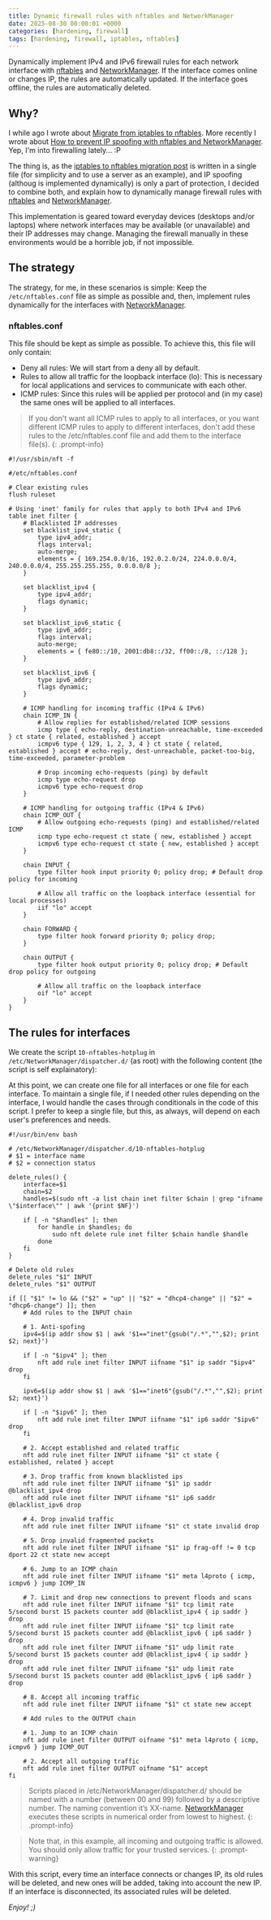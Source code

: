 ```yaml
---
title: Dynamic firewall rules with nftables and NetworkManager
date: 2025-08-30 00:00:01 +0000
categories: [hardening, firewall]
tags: [hardening, firewall, iptables, nftables]
---
```


Dynamically implement IPv4 and IPv6 firewall rules for each network interface with [nftables](https://netfilter.org/projects/nftables/) and [NetworkManager](https://networkmanager.dev/).
If the interface comes online or changes IP, the rules are automatically updated.
If the interface goes offline, the rules are automatically deleted.

## Why?

I while ago I wrote about [Migrate from iptables to nftables](https://rubenhortas.github.io/posts/migrate-iptables-nftables/).
More recently I wrote about [How to prevent IP spoofing with nftables and NetworkManager](https://rubenhortas.github.io/posts/nftables-dynamic-anti-spoofing-networkmanager/).
Yep, I'm into firewalling lately... :P

The thing is, as the [iptables to nftables migration post](https://rubenhortas.github.io/posts/migrate-iptables-nftables/) is written in a single file (for simplicity and to use a server as an example), and IP spoofing (althoug is implemented dynamically) is only a part of protection, I decided to combine both, and explain how to dynamically manage firewall rules with [nftables](https://netfilter.org/projects/nftables/) and [NetworkManager](https://networkmanager.dev/).

This implementation is geared toward everyday devices (desktops and/or laptops) where network interfaces may be available (or unavailable) and their IP addresses may change.
Managing the firewall manually in these environments would be a horrible job, if not impossible.

## The strategy

The strategy, for me, in these scenarios is simple: Keep the `/etc/nftables.conf` file as simple as possible and, then, implement rules dynamically for the interfaces with [NetworkManager](https://networkmanager.dev/).

### nftables.conf

This file should be kept as simple as possible.
To achieve this, this file will only contain:

* Deny all rules: We will start from a deny all by default.
* Rules to allow all traffic for the loopback interface (lo): This is necessary for local applications and services to communicate with each other.
* ICMP rules: Since this rules will be applied per protocol and (in my case) the same ones will be applied to all interfaces.

>If you don't want all ICMP rules to apply to all interfaces, or you want different ICMP rules to apply to different interfaces, don't add these rules to the /etc/nftables.conf file and add them to the interface file(s).
{: .prompt-info}

```
#!/usr/sbin/nft -f

#/etc/nftables.conf

# Clear existing rules
flush ruleset

# Using 'inet' family for rules that apply to both IPv4 and IPv6
table inet filter {
    # Blacklisted IP addresses
    set blacklist_ipv4_static {
        type ipv4_addr;
        flags interval;
        auto-merge;
        elements = { 169.254.0.0/16, 192.0.2.0/24, 224.0.0.0/4, 240.0.0.0/4, 255.255.255.255, 0.0.0.0/8 };
    }

    set blacklist_ipv4 {
        type ipv4_addr;
        flags dynamic;
    }

    set blacklist_ipv6_static {
        type ipv6_addr;
        flags interval;
        auto-merge;
        elements = { fe80::/10, 2001:db8::/32, ff00::/8, ::/128 };
    }

    set blacklist_ipv6 {
        type ipv6_addr;
        flags dynamic;
    }

    # ICMP handling for incoming traffic (IPv4 & IPv6)
    chain ICMP_IN {
        # Allow replies for established/related ICMP sessions
        icmp type { echo-reply, destination-unreachable, time-exceeded } ct state { related, established } accept
        icmpv6 type { 129, 1, 2, 3, 4 } ct state { related, established } accept # echo-reply, dest-unreachable, packet-too-big, time-exceeded, parameter-problem

        # Drop incoming echo-requests (ping) by default
        icmp type echo-request drop
        icmpv6 type echo-request drop
    }

    # ICMP handling for outgoing traffic (IPv4 & IPv6)
    chain ICMP_OUT {
        # Allow outgoing echo-requests (ping) and established/related ICMP
        icmp type echo-request ct state { new, established } accept
        icmpv6 type echo-request ct state { new, established } accept
    }

    chain INPUT {
        type filter hook input priority 0; policy drop; # Default drop policy for incoming

        # Allow all traffic on the loopback interface (essential for local processes)
        iif "lo" accept
    }

    chain FORWARD {
        type filter hook forward priority 0; policy drop;
    }

    chain OUTPUT {
        type filter hook output priority 0; policy drop; # Default drop policy for outgoing

        # Allow all traffic on the loopback interface
        oif "lo" accept
    }
}
```

## The rules for interfaces

We create the script `10-nftables-hotplug` in `/etc/NetworkManager/dispatcher.d/` (as root) with the following content (the script is self explainatory):

At this point, we can create one file for all interfaces or one file for each interface.
To maintain a single file, if I needed other rules depending on the interface, I would handle the cases through conditionals in the code of this script.
I prefer to keep a single file, but this, as always, will depend on each user's preferences and needs.

```
#!/usr/bin/env bash

# /etc/NetworkManager/dispatcher.d/10-nftables-hotplug
# $1 = interface name
# $2 = connection status

delete_rules() {
    interface=$1
    chain=$2
    handles=$(sudo nft -a list chain inet filter $chain | grep "ifname \"$interface\"" | awk '{print $NF}')

    if [ -n "$handles" ]; then
        for handle in $handles; do
            sudo nft delete rule inet filter $chain handle $handle
        done
    fi
}

# Delete old rules
delete_rules "$1" INPUT
delete_rules "$1" OUTPUT

if [[ "$1" != lo && ("$2" = "up" || "$2" = "dhcp4-change" || "$2" = "dhcp6-change") ]]; then
    # Add rules to the INPUT chain

    # 1. Anti-spofing
    ipv4=$(ip addr show $1 | awk '$1=="inet"{gsub("/.*","",$2); print $2; next}')

    if [ -n "$ipv4" ]; then
        nft add rule inet filter INPUT iifname "$1" ip saddr "$ipv4" drop
    fi

    ipv6=$(ip addr show $1 | awk '$1=="inet6"{gsub("/.*","",$2); print $2; next}')

    if [ -n "$ipv6" ]; then
        nft add rule inet filter INPUT iifname "$1" ip6 saddr "$ipv6" drop
    fi

    # 2. Accept established and related traffic
    nft add rule inet filter INPUT iifname "$1" ct state { established, related } accept

    # 3. Drop traffic from known blacklisted ips
    nft add rule inet filter INPUT iifname "$1" ip saddr @blacklist_ipv4 drop
    nft add rule inet filter INPUT iifname "$1" ip6 saddr @blacklist_ipv6 drop

    # 4. Drop invalid traffic
    nft add rule inet filter INPUT iifname "$1" ct state invalid drop

    # 5. Drop invalid fragmented packets
    nft add rule inet filter INPUT iifname "$1" ip frag-off != 0 tcp dport 22 ct state new accept

    # 6. Jump to an ICMP chain
    nft add rule inet filter INPUT iifname "$1" meta l4proto { icmp, icmpv6 } jump ICMP_IN

    # 7. Limit and drop new connections to prevent floods and scans
    nft add rule inet filter INPUT iifname "$1" tcp limit rate 5/second burst 15 packets counter add @blacklist_ipv4 { ip saddr } drop
    nft add rule inet filter INPUT iifname "$1" tcp limit rate 5/second burst 15 packets counter add @blacklist_ipv6 { ip6 saddr } drop
    nft add rule inet filter INPUT iifname "$1" udp limit rate 5/second burst 15 packets counter add @blacklist_ipv4 { ip saddr } drop
    nft add rule inet filter INPUT iifname "$1" udp limit rate 5/second burst 15 packets counter add @blacklist_ipv6 { ip6 saddr } drop

    # 8. Accept all incoming traffic
    nft add rule inet filter INPUT iifname "$1" ct state new accept

    # Add rules to the OUTPUT chain

    # 1. Jump to an ICMP chain
    nft add rule inet filter OUTPUT oifname "$1" meta l4proto { icmp, icmpv6 } jump ICMP_OUT

    # 2. Accept all outgoing traffic
    nft add rule inet filter OUTPUT oifname "$1" accept
fi
```

>Scripts placed in /etc/NetworkManager/dispatcher.d/ should be named with a number (between 00 and 99) followed by a descriptive number.
>The naming convention it’s XX-name.
>[NetworkManager](https://networkmanager.dev/) executes these scripts in numerical order from lowest to highest.
{: .prompt-info}

>Note that, in this example, all incoming and outgoing traffic is allowed.
>You should only allow traffic for your trusted services.
{: .prompt-warning}

With this script, every time an interface connects or changes IP, its old rules will be deleted, and new ones will be added, taking into account the new IP.
If an interface is disconnected, its associated rules will be deleted.

*Enjoy! ;)*
